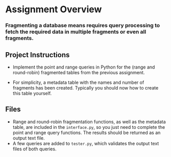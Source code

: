 # Assignment Overview
### Fragmenting a database means requires query processing to fetch the required data in multiple fragments or even all fragments.

## Project Instructions
- Implement the point and range queries in Python for  the (range and round-robin) fragmented  tables from the previous assignment.

- For simplicity, a metadata table with the names and number of fragments has been created. Typically you should now how to create this table yourself.

## Files
- Range and round-robin fragmentation functions, as well as the metadata table, are included in the `interface.py`, so you just need to complete the point and range query functions. The results should be returned as an output text file.
- A few queries are added to `tester.py`, which validates the output text files of both queries.  